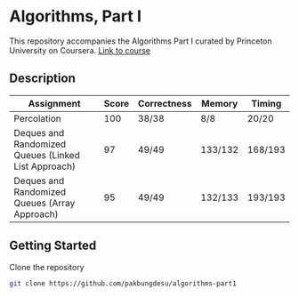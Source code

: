 
<h1>Algorithms, Part I</h1>

This repository accompanies the Algorithms Part I curated by Princeton University on Coursera. [Link to course](https://www.coursera.org/learn/algorithms-part1)

<h2>Description</h2>

| Assignment | Score | Correctness | Memory | Timing |
| ---------- | ----- | ----------- | ----------- | ----------- |
| Percolation | 100 | 38/38 | 8/8 | 20/20 |
| Deques and Randomized Queues (Linked List Approach) | 97 | 49/49 | 133/132 | 168/193 |
| Deques and Randomized Queues (Array Approach) | 95 | 49/49 | 132/133 | 193/193 |


<h2>Getting Started</h2>

Clone the repository
  
```bash
git clone https://github.com/pakbungdesu/algorithms-part1
```

